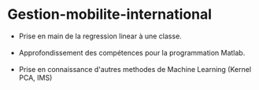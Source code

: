 # Gestion-mobilite-international

<ul>
<li>Prise en main de la regression linear &agrave; une classe.<br /><br /></li>
<li>Approfondissement des comp&eacute;tences pour la programmation Matlab.<br /><br /></li>
<li>Prise en connaissance d'autres methodes de Machine Learning (Kernel PCA, IMS)</li>
</ul>

